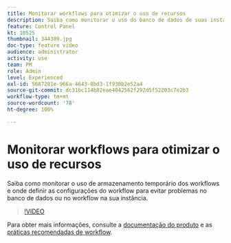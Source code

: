 ```yaml
---
title: Monitorar workflows para otimizar o uso de recursos
description: Saiba como monitorar o uso do banco de dados de suas instâncias.
feature: Control Panel
kt: 10525
thumbnail: 344309.jpg
doc-type: feature video
audience: administrator
activity: use
team: PM
role: Admin
level: Experienced
exl-id: 5687281e-966a-4643-8bd3-1f930b2e52a4
source-git-commit: dc31bc114b82eae4042562f292d5f52203c7e2b3
workflow-type: tm+mt
source-wordcount: '78'
ht-degree: 100%

---
```


# Monitorar workflows para otimizar o uso de recursos

Saiba como monitorar o uso de armazenamento temporário dos workflows e onde definir as configurações do workflow para evitar problemas no banco de dados ou no workflow na sua instância.

>[!VIDEO](https://video.tv.adobe.com/v/344309/?quality=12)

Para obter mais informações, consulte a [documentação do produto](https://experienceleague.adobe.com/docs/control-panel/using/performance-monitoring/database-monitoring/workflow-monitoring.html?lang=pt-BR) e as [práticas recomendadas de workflow](https://experienceleague.adobe.com/docs/campaign-classic/using/automating-with-workflows/introduction/workflow-best-practices.html?lang=pt-BR).
